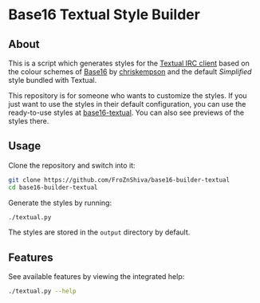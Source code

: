 # Base16 Textual Style Builder

## About

This is a script which generates styles for the [Textual IRC client](http://www.codeux.com/textual/) based on the colour schemes of [Base16](https://github.com/chriskempson/base16) by [chriskempson](https://github.com/chriskempson) and the default *Simplified* style bundled with Textual.

This repository is for someone who wants to customize the styles. If you just want to use the styles in their default configuration, you can use the ready-to-use styles at [base16-textual](https://github.com/FroZnShiva/base16-textual).
You can also see previews of the styles there.

## Usage

Clone the repository and switch into it:
```sh
git clone https://github.com/FroZnShiva/base16-builder-textual
cd base16-builder-textual
```

Generate the styles by running:
```sh
./textual.py
```
The styles are stored in the `output` directory by default.

## Features

See available features by viewing the integrated help:
```sh
./textual.py --help
```
